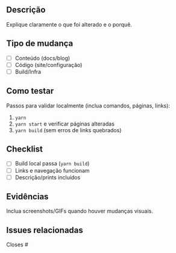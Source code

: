 ## Descrição
Explique claramente o que foi alterado e o porquê.

## Tipo de mudança
- [ ] Conteúdo (docs/blog)
- [ ] Código (site/configuração)
- [ ] Build/Infra

## Como testar
Passos para validar localmente (inclua comandos, páginas, links):
1. `yarn`
2. `yarn start` e verificar páginas alteradas
3. `yarn build` (sem erros de links quebrados)

## Checklist
- [ ] Build local passa (`yarn build`)
- [ ] Links e navegação funcionam
- [ ] Descrição/prints incluídos

## Evidências
Inclua screenshots/GIFs quando houver mudanças visuais.

## Issues relacionadas
Closes #

